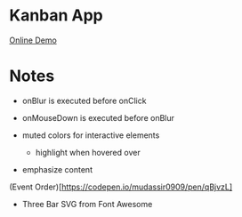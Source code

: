 # Kanban App

[Online Demo](https://hehaowen00.github.io/kanban)

# Notes

- onBlur is executed before onClick

- onMouseDown is executed before onBlur

- muted colors for interactive elements

    - highlight when hovered over

- emphasize content

(Event Order)[https://codepen.io/mudassir0909/pen/qBjvzL]

- Three Bar SVG from Font Awesome
